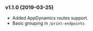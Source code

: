### v1.1.0 (2019-03-25)

- Added AppDynamics routes support.
- Basic grouping in `/print-endpoints`
